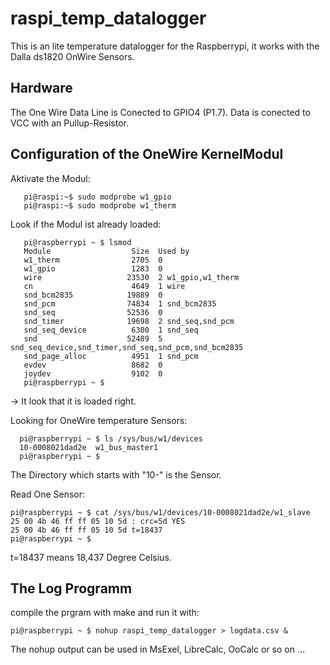 raspi_temp_datalogger
=====================
This is an lite temperature datalogger for the Raspberrypi, it works with the Dalla ds1820 OnWire Sensors.

Hardware
--------------
The One Wire Data Line is Conected to GPIO4 (P1.7).
Data is conected to VCC with an Pullup-Resistor.


Configuration of the OneWire KernelModul
--------------

Aktivate the Modul:
```
   pi@raspi:~$ sudo modprobe w1_gpio
   pi@raspi:~$ sudo modprobe w1_therm
```
Look if the Modul ist already loaded:
```
   pi@raspberrypi ~ $ lsmod
   Module                  Size  Used by
   w1_therm                2705  0 
   w1_gpio                 1283  0 
   wire                   23530  2 w1_gpio,w1_therm
   cn                      4649  1 wire
   snd_bcm2835            19889  0 
   snd_pcm                74834  1 snd_bcm2835
   snd_seq                52536  0 
   snd_timer              19698  2 snd_seq,snd_pcm
   snd_seq_device          6300  1 snd_seq
   snd                    52489  5 snd_seq_device,snd_timer,snd_seq,snd_pcm,snd_bcm2835
   snd_page_alloc          4951  1 snd_pcm
   evdev                   8682  0 
   joydev                  9102  0 
   pi@raspberrypi ~ $ 
``` 
 -> It look that it is loaded right.
 
 Looking for OneWire temperature Sensors:
 ```
   pi@raspberrypi ~ $ ls /sys/bus/w1/devices
   10-0008021dad2e  w1_bus_master1
   pi@raspberrypi ~ $
 ```
 The Directory which starts with  "10-" is the Sensor.
 
 Read One Sensor:
  ```
 pi@raspberrypi ~ $ cat /sys/bus/w1/devices/10-0008021dad2e/w1_slave
 25 00 4b 46 ff ff 05 10 5d : crc=5d YES
 25 00 4b 46 ff ff 05 10 5d t=18437
 pi@raspberrypi ~ $ 
  ```
  
 t=18437 means 18,437 Degree Celsius.
 
 The Log Programm
--------------

compile the prgram with make and run it with:
  ```
 pi@raspberrypi ~ $ nohup raspi_temp_datalogger > logdata.csv &
   ```
   
The nohup output can be used in MsExel, LibreCalc, OoCalc or so on ...